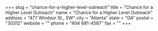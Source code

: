 +++
slug = "chance-for-a-higher-level-outreach"
title = "Chance for a Higher Level Outreach"
name = "Chance for a Higher Level Outreach"
address = "477 Windsor St., SW"
city = "Atlanta"
state = "GA"
postal = "30312"
website = ""
phone = "404 681-4567"
fax = ""
+++

